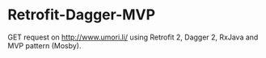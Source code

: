 # Retrofit-Dagger-MVP

GET request on http://www.umori.li/ using Retrofit 2, Dagger 2, RxJava and MVP pattern (Mosby).
